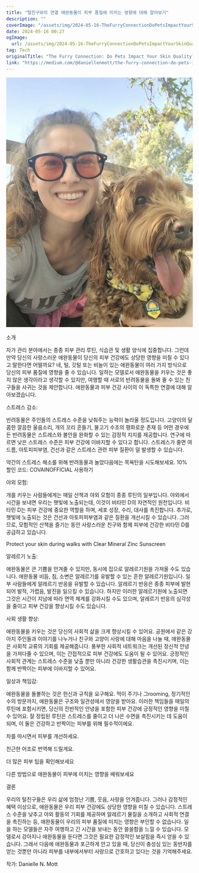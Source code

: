 ```yaml
---
title: "털친구와의 연결 애완동물이 피부 품질에 미치는 영향에 대해 알아보기"
description: ""
coverImage: "/assets/img/2024-05-16-TheFurryConnectionDoPetsImpactYourSkinQuality_0.png"
date: 2024-05-16 00:27
ogImage: 
  url: /assets/img/2024-05-16-TheFurryConnectionDoPetsImpactYourSkinQuality_0.png
tag: Tech
originalTitle: "The Furry Connection: Do Pets Impact Your Skin Quality?"
link: "https://medium.com/@daniellenmott/the-furry-connection-do-pets-impact-your-skin-quality-d68e501eb315"
---
```



![image](/assets/img/2024-05-16-TheFurryConnectionDoPetsImpactYourSkinQuality_0.png)

소개

자가 관리 분야에서는 종종 피부 관리 루틴, 식습관 및 생활 양식에 집중합니다. 그런데 만약 당신의 사랑스러운 애완동물이 당신의 피부 건강에도 상당한 영향을 미칠 수 있다고 말한다면 어떨까요? 네, 털, 깃털 또는 비늘이 있는 애완동물이 여러 가지 방식으로 당신의 피부 품질에 영향을 줄 수 있습니다. 일하는 모델로서 애완동물을 키우는 것은 좋지 않은 생각이라고 생각할 수 있지만, 여행할 때 서로의 반려동물을 돌봐 줄 수 있는 친구들을 사귀는 것을 제안합니다. 애완동물과 피부 건강 사이의 이 독특한 연결에 대해 알아보겠습니다.

스트레스 감소:



반려동물은 주인들의 스트레스 수준을 낮춰주는 능력이 놀라울 정도입니다. 고양이의 달콤한 깔끔한 울음소리, 개의 꼬리 흔들기, 물고기 수조의 평화로운 존재 등 어떤 경우에든 반려동물은 스트레스와 불안을 완화할 수 있는 감정적 지지를 제공합니다. 연구에 따르면 낮은 스트레스 수준은 피부 건강에 이바지할 수 있다고 합니다. 스트레스가 줄면 여드름, 아토피피부염, 건선과 같은 스트레스 관련 피부 질환이 덜 발생할 수 있습니다.

약간의 스트레스 해소를 위해 반려동물과 놀았다음에는 목욕탄을 시도해보세요. 10% 할인 코드: COVAINOFFICIAL 사용하기

야외 모험:

개를 키우는 사람들에게는 매일 산책과 야외 모험이 종종 루틴의 일부입니다. 야외에서 시간을 보내면 우리는 햇빛에 노출되는데, 이것이 비타민 D의 자연적인 원천입니다. 비타민 D는 피부 건강에 중요한 역할을 하며, 세포 성장, 수리, 대사를 촉진합니다. 추가로, 햇빛에 노출되는 것은 건선과 아토피피부염과 같은 질환을 개선시킬 수 있습니다. 그러므로, 모험적인 산책을 즐기는 동안 사랑스러운 친구와 함께 피부에 건강한 비타민 D를 공급하고 있습니다.



Protect your skin during walks with Clear Mineral Zinc Sunscreen

알레르기 노출:

애완동물은 큰 기쁨을 안겨줄 수 있지만, 동시에 집으로 알레르기원을 가져올 수도 있습니다. 애완동물 비듬, 침, 소변은 알레르기를 유발할 수 있는 흔한 알레르기원입니다. 일부 사람들에게 알레르기 반응을 유발할 수 있습니다. 알레르기 반응은 종종 피부에 발현되어 발적, 가렵음, 발진을 일으킬 수 있습니다. 하지만 이러한 알레르기원에 노출되면 그것은 시간이 지남에 따라 면역 체계를 강화시킬 수도 있으며, 알레르기 반응의 심각성을 줄이고 피부 건강을 향상시킬 수도 있습니다.

사회 생활 향상:



애완동물을 키우는 것은 당신의 사회적 삶을 크게 향상시킬 수 있어요. 공원에서 같은 강아지 주인들과 이야기를 나누거나 친구와 고양이 사랑에 대해 마음을 나눌 때, 애완동물은 사회적 교류의 기회를 제공해줍니다. 풍부한 사회적 네트워크는 개선된 정신적 안녕을 가져다줄 수 있으며, 이는 간접적으로 피부 건강에도 도움이 될 수 있어요. 긍정적인 사회적 관계는 스트레스 수준을 낮출 뿐만 아니라 건강한 생활습관을 촉진시키며, 이는 함께 반짝이는 피부에 이바지할 수 있어요.

일상과 책임감:

애완동물을 돌볼하는 것은 헌신과 규칙을 요구해요. 먹이 주기나 그rooming, 정기적인 수의 방문까지, 애완동물은 구조와 일관성에서 영양을 받아요. 이러한 책임들을 매일의 루틴에 포함시키면, 당신의 전반적인 안녕을 포함한 피부 건강에 긍정적인 영향을 미칠 수 있어요. 잘 정립된 루틴은 스트레스를 줄이고 더 나은 수면을 촉진시키는 데 도움이 되며, 이 둘은 건강하고 반짝이는 피부를 위해 필수적이에요.

차를 마시면서 피부를 개선하세요.



친근한 어조로 번역해 드릴게요.

더 많은 피부 팁을 확인해보세요

다른 방법으로 애완동물이 피부에 미치는 영향을 배워보세요

결론

우리의 털친구들은 우리 삶에 엄청난 기쁨, 웃음, 사랑을 안겨줍니다. 그러나 감정적인 혜택 이상으로, 애완동물은 우리 피부 건강에도 상당한 영향을 미칠 수 있습니다. 스트레스 수준을 낮추고 야외 활동의 기회를 제공하며 알레르기 물질을 소개하고 사회적 연결을 촉진하는 등, 애완동물이 우리의 피부 품질에 미치는 영향은 부인할 수 없습니다. 일을 하는 모델들은 자주 여행하고 긴 시간을 보내는 동안 쓸쓸함을 느낄 수 있습니다. 모델로서 강아지나 애완동물을 둔다면 그것은 필요한 감정적인 보살핌을 즉시 얻을 수 있습니다. 그래서 다음에 애완동물과 포근하게 안고 있을 때, 당신이 충성심 있는 동반자를 얻는 것뿐만 아니라 피부를 내부에서부터 사랑으로 간호하고 있다는 것을 기억해주세요.



작가: Danielle N. Mott